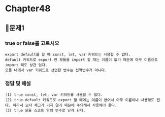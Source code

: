 # Chapter48
## 📌문제1
### true or false를 고르시오
```
export default를 할 때 const, let, var 키워드는 사용할 수 없다. 
default 키워드로 export 한 모듈을 import 할 때는 이름이 없기 때문에 아무 이름으로 import 해도 상관 없다.
모듈 내에서 var 키워드로 선언한 변수는 전역변수가 아니다. 
```
### 정답 및 해설
```
(1) true const, let, var 키워드를 사용할 수 없다. 
(2) true default 키워드로 export 할 때에는 이름이 없어서 아무 이름이나 사용해도 된다. 따라서 오타 체크가 되지 않기 때문에 주의해서 사용해야 한다. 
(3) true 모듈 스코프 안의 변수로 남게 된다. 
```

<br>
